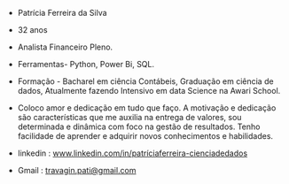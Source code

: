 * Patrícia Ferreira da Silva 
* 32 anos 
* Analista Financeiro Pleno.
* Ferramentas- Python, Power Bi, SQL.
* Formação - Bacharel em ciência Contábeis, Graduação em ciência de dados, Atualmente fazendo Intensivo em data Science na Awari School.

* Coloco amor e dedicação em tudo que faço. A motivação e dedicação são características que me auxilia na entrega de valores, sou determinada e dinâmica com foco na gestão de resultados. Tenho facilidade de aprender e adquirir novos conhecimentos e habilidades.


* linkedin : www.linkedin.com/in/patríciaferreira-cienciadedados
* Gmail : travagin.pati@gmail.com

<!---
PATRICIA-HASH21/PATRICIA-HASH21 is a ✨ special ✨ repository because its `README.md` (this file) appears on your GitHub profile.
You can click the Preview link to take a look at your changes.
--->
